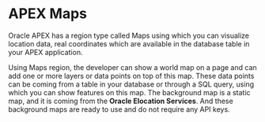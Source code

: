 # APEX Maps

Oracle APEX has a region type called Maps using which you can visualize location data, real coordinates which are available in the database table in your APEX application. 

Using Maps region, the developer can show a world map on a page and can add one or more layers or data points on top of this map. These data points can be coming from a table in your database or through a SQL query, using which you can show features on this map. The background map is a static map, and it is coming from the **Oracle Elocation Services**. And these background maps are ready to use and do not require any API keys.